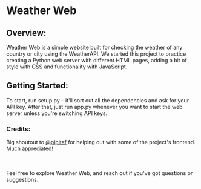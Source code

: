 # Weather Web
## Overview:
Weather Web is a simple website built for checking the weather of any country or city using the WeatherAPI. We started this project to practice creating a Python web server with different HTML pages, adding a bit of style with CSS and functionality with JavaScript.

## Getting Started:
To start, run setup.py – it'll sort out all the dependencies and ask for your API key. After that, just run app.py whenever you want to start the web server unless you're switching API keys.

### Credits:
Big shoutout to [@pipitaf]( https://github.com/pipitaf ) for helping out with some of the project's frontend. Much appreciated!<br><br><br>

Feel free to explore Weather Web, and reach out if you've got questions or suggestions.
